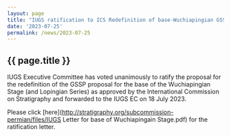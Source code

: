 ```yaml
---
layout: page
title: "IUGS ratification to ICS Redefinition of base-Wuchiapingian GSSP"
date: '2023-07-25'
permalink: /news/2023-07-25
---
```


## {{ page.title }}

IUGS Executive Committee has voted unanimously to ratify the proposal for the redefinition of the GSSP proposal for the base of the Wuchiapingian Stage (and Lopingian Series) as approved by the International Commission on Stratigraphy and forwarded to the IUGS EC on 18 July 2023.

Please click [here](http://stratigraphy.org/subcommission-permian/files/IUGS Letter for base of Wuchiapingain Stage.pdf) for the ratification letter.
